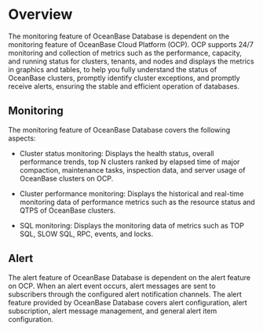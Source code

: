# Overview

The monitoring feature of OceanBase Database is dependent on the monitoring feature of OceanBase Cloud Platform (OCP). OCP supports 24/7 monitoring and collection of metrics such as the performance, capacity, and running status for clusters, tenants, and nodes and displays the metrics in graphics and tables, to help you fully understand the status of OceanBase clusters, promptly identify cluster exceptions, and promptly receive alerts, ensuring the stable and efficient operation of databases.

## Monitoring

The monitoring feature of OceanBase Database covers the following aspects:

* Cluster status monitoring: Displays the health status, overall performance trends, top N clusters ranked by elapsed time of major compaction, maintenance tasks, inspection data, and server usage of OceanBase clusters on OCP.

* Cluster performance monitoring: Displays the historical and real-time monitoring data of performance metrics such as the resource status and QTPS of OceanBase clusters.

* SQL monitoring: Displays the monitoring data of metrics such as TOP SQL, SLOW SQL, RPC, events, and locks.

## Alert

The alert feature of OceanBase Database is dependent on the alert feature on OCP. When an alert event occurs, alert messages are sent to subscribers through the configured alert notification channels. The alert feature provided by OceanBase Database covers alert configuration, alert subscription, alert message management, and general alert item configuration.
